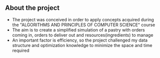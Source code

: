 ## About the project
- The project was conceived in order to apply concepts acquired during the "ALGORITHMS AND PRINCIPLES OF COMPUTER SCIENCE" course
- The aim is to create a simplified simulation of a pastry with orders coming in, orders to deliver out and resources(ingredients) to manage
- An important factor is efficiency, so the project challenged my data structure and optimization knowledge to minimize the space and time required
